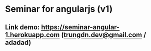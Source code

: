 # Seminar for angularjs (v1)

## Link demo: https://seminar-angular-1.herokuapp.com (trungdn.dev@gmail.com / adadad)
